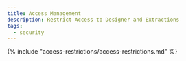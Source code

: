 ```yaml
---
title: Access Management
description: Restrict Access to Designer and Extractions
tags:
  - security
---
```


{% include "access-restrictions/access-restrictions.md" %}